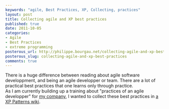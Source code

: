 ```yaml
---
keywords: "agile, Best Practices, XP, Collecting, practices"
layout: post
title: Collecting agile and XP best practices
published: true
date: 2011-10-05
categories:
- Agile
- Best Practices
- extreme programming
posterous_url: http://philippe.bourgau.net/collecting-agile-and-xp-best-practices
posterous_slug: collecting-agile-and-xp-best-practices
comments: true
---
```

<p>There is a huge difference between reading about agile software developpment, and being an agile developper or team. There are a lot of practical best practices that one learns only through practice.<br />As I am currently building up a training about "practices of an agile developper" for <a href="http://www.keyconsulting.fr/" title="Key Consulting">my company</a>, I wanted to collect these best practices in <a href="https://github.com/philou/XP-Patterns/wiki" title="a wiki in github">a XP Patterns wiki</a>.</p>

